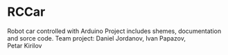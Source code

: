 # RCCar
Robot car controlled with Arduino
Project includes shemes, documentation and sorce code.
Team project:
Daniel Jordanov, 
Ivan Papazov,  
Petar Kirilov
